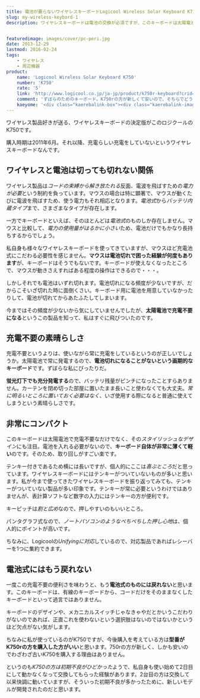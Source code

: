```yaml
---
title: 電池が要らないワイヤレスキーボードLogicool Wireless Solar Keyboard K750をレビュー
slug: my-wireless-keybord-1
description: ワイヤレスキーボードは電池の交換が必須ですが、このキーボードは太陽電池式なので、充電も電池の交換もいりません。当然ワイヤレスなので、ケーブルの煩わしさからも解放してくれます。まさに面倒くさがり屋のための素敵なキーボードです。


featuredimage: images/cover/pc-peri.jpg
date: 2013-12-29
lastmod: 2016-02-24
tags: 
    - ワイヤレス
    - 周辺機器
product:
    name: 'Logicool Wireless Solar Keyboard K750'
    number: 'K750'
    rate: '5'
    link: 'http://www.logicool.co.jp/ja-jp/product/k750r-keyboard?crid=26'
    comment: 'ずぼらのためのキーボード。K750rの方が新しくて安いので、そちらでどうぞ。'
    kaeyome: '<div class="kaerebalink-box"><div class="kaerebalink-image"><a href="http://www.amazon.co.jp/exec/obidos/ASIN/B004DL0SIG/illusionspace-22/ref=nosim/" rel="nofollow" target="_blank"><img src="https://ecx.images-amazon.com/images/I/414IyFaxi9L._SL160_.jpg" style="border: none;" /></a></div><div class="kaerebalink-info"><div class="kaerebalink-name"><a href="http://www.amazon.co.jp/exec/obidos/ASIN/B004DL0SIG/illusionspace-22/ref=nosim/" rel="nofollow" target="_blank">LOGICOOL ワイヤレスソーラーキーボード ソーラーパネル搭載 K750</a><div class="kaerebalink-powered-date">posted with <a href="http://kaereba.com" rel="nofollow" target="_blank">カエレバ</a></div></div><div class="kaerebalink-detail"> ロジクール 2010-12-15    </div><div class="kaerebalink-link1"><div class="shoplinkamazon"><a href="http://www.amazon.co.jp/gp/search?keywords=K750%81%40Logicool&__mk_ja_JP=%83J%83%5E%83J%83i&tag=illusionspace-22" rel="nofollow" target="_blank" title="アマゾン" >Amazonで購入</a></div><div class="shoplinkrakuten"><a href="http://hb.afl.rakuten.co.jp/hgc/0e95387f.f2aef20d.0e953880.25e412bd/?pc=http%3A%2F%2Fsearch.rakuten.co.jp%2Fsearch%2Fmall%2FK750%25E3%2580%2580Logicool%2F-%2Ff.1-p.1-s.1-sf.0-st.A-v.2%3Fx%3D0%26scid%3Daf_ich_link_urltxt%26m%3Dhttp%3A%2F%2Fm.rakuten.co.jp%2F" rel="nofollow" target="_blank" title="楽天市場" >楽天市場で購入</a></div></div></div><div class="booklink-footer" style="clear: left"></div></div>'
---
```


ワイヤレス製品好きが送る、ワイヤレスキーボードの決定版がこのロジクールのK750です。

購入時期は2011年6月。それ以降、充電らしい充電をしていないというワイヤレスキーボードなんです。


## ワイヤレスと電池は切っても切れない関係


ワイヤレス製品は<em>コードの束縛から解き放たれる</em>反面、電波を飛ばすための<em>電力が必要</em>という制約を負っています。マウスの場合は特に顕著で、マウスが動くたびに電波を飛ばすため、使う電力もそれ相応となります。<em>電池式</em>から<em>バッテリ内蔵タイプ</em>まで、さまざまなタイプが存在します。

一方でキーボードといえば、そのほとんどは<em>電池式</em>のものしか存在しません。マウスと比較して、<em>電力の使用量がはるかに小さい</em>ため、電池だけでもかなり長持ちするからでしょう。

私自身も様々なワイヤレスキーボードを使ってきていますが、マウスほど充電池式にこだわる必要性を感じません。<strong>マウスは電池切れで困った経験が何度もあります</strong>が、キーボードはそうでもないです。キーボードが使えなくなったところで、マウスが動きさえすればある程度の操作はできるので・・・。

しかしそれでも電池はいずれ切れます。電池切れになる頻度が少ないですが、だからこそいざ切れた時に面倒くさい。キーボード用に電池を用意していなかったりして、電池が切れてからあたふたしてしまいます。

今まではその頻度が少ないから気にしていませんでしたが、<strong>太陽電池で充電不要になる</strong>というこの製品を知って、私はすぐに飛びついたのです。


## 充電不要の素晴らしさ


充電不要というよりは、使いながら常に充電をしているというのが正しいでしょうか。太陽電池で常に発電するので、<strong>電池切れになることがないという画期的なキーボード</strong>です。ずぼらな私にぴったりだ。

<strong>蛍光灯下でも充分発電する</strong>ので、バッテリ残量がピンチになったことすらありません。カーテンを閉め切った部屋に置いたまま長いこと使わなくても大丈夫。<em>常に明るいところに置いておく必要はなく</em>、いざ使用する際になると普通に使えてしまうという素晴らしさです。


## 非常にコンパクト


このキーボードは太陽電池で充電不要なだけでなく、その<em>スタイリッシュなデザイン</em>にも注目。電池を入れる必要がないので、<strong>キーボード自体が非常に薄くて軽い</strong>のです。そのため、取り回しがすごい楽です。

テンキー付きであるため横には長いですが、個人的にここは<em>喜ぶところ</em>だと思っています。ワイヤレスキーボードにはテンキーがついていないものが多いと思います。私が今まで使ってきたワイヤレスキーボードを振り返ってみても、テンキーがついていない製品が多い印象です。テンキーが常に必要というわけではありませんが、表計算ソフトなど数字の入力にはテンキーの方が便利です。

キーピッチは<em>割と広め</em>なので、押しやすいのもいいところ。

パンタグラフ式なので、<em>ノートパソコンのようなぺちぺちした押し心地</em>は、個人的にポイントが高いです。

ちなみに、Logicoolの<em>Unifyingに対応</em>しているので、対応製品であればレシーバーを1つに集約できます。


## 電池式にはもう戻れない


一度この充電不要の便利さを味わうと、もう<strong>電池式のものには戻れない</strong>と思います。このキーボードは、有線のキーボードから、コードだけをそのままなくしたキーボードといって過言ではありません。

キーボードのデザインや、メカニカルスイッチじゃなきゃやだとかいうこだわりがないのであれば、正直これを使わないという選択肢はないのではないかというほど欠点がない気がします。

ちなみに私が使っているのがK750ですが、今後購入を考えている方は<strong>型番がK750rの方を購入した方がいい</strong>と思います。750rの方が新しく、しかも安いのでわざわざ古いK750を購入する理由はありません。

というのも<em>K750の方は初期不良がひどかった</em>ようで、私自身も使い始めて2日目にして動かなくなって交換してもらった経験があります。2台目の方は交換して以来快調に動いていますが、そういった初期不良が多かったために、新しいモデルが開発されたのだと思います。


  